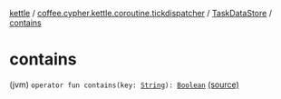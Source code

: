 [kettle](../../index.md) / [coffee.cypher.kettle.coroutine.tickdispatcher](../index.md) / [TaskDataStore](index.md) / [contains](./contains.md)

# contains

(jvm) `operator fun contains(key: `[`String`](https://kotlinlang.org/api/latest/jvm/stdlib/kotlin/-string/index.html)`): `[`Boolean`](https://kotlinlang.org/api/latest/jvm/stdlib/kotlin/-boolean/index.html) [(source)](https://github.com/Cypher121/kettle/blob/master/src/main/kotlin/coffee/cypher/kettle/coroutine/tickdispatcher/TaskDataStore.kt#L19)